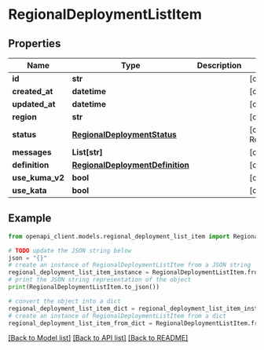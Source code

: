 # RegionalDeploymentListItem


## Properties

Name | Type | Description | Notes
------------ | ------------- | ------------- | -------------
**id** | **str** |  | [optional] 
**created_at** | **datetime** |  | [optional] 
**updated_at** | **datetime** |  | [optional] 
**region** | **str** |  | [optional] 
**status** | [**RegionalDeploymentStatus**](RegionalDeploymentStatus.md) |  | [optional] [default to RegionalDeploymentStatus.PENDING]
**messages** | **List[str]** |  | [optional] 
**definition** | [**RegionalDeploymentDefinition**](RegionalDeploymentDefinition.md) |  | [optional] 
**use_kuma_v2** | **bool** |  | [optional] 
**use_kata** | **bool** |  | [optional] 

## Example

```python
from openapi_client.models.regional_deployment_list_item import RegionalDeploymentListItem

# TODO update the JSON string below
json = "{}"
# create an instance of RegionalDeploymentListItem from a JSON string
regional_deployment_list_item_instance = RegionalDeploymentListItem.from_json(json)
# print the JSON string representation of the object
print(RegionalDeploymentListItem.to_json())

# convert the object into a dict
regional_deployment_list_item_dict = regional_deployment_list_item_instance.to_dict()
# create an instance of RegionalDeploymentListItem from a dict
regional_deployment_list_item_from_dict = RegionalDeploymentListItem.from_dict(regional_deployment_list_item_dict)
```
[[Back to Model list]](../README.md#documentation-for-models) [[Back to API list]](../README.md#documentation-for-api-endpoints) [[Back to README]](../README.md)


